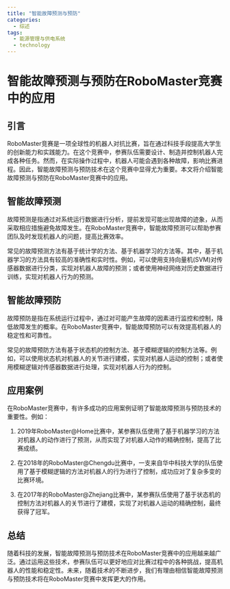 ```yaml
---  
title: "智能故障预测与预防"  
categories:  
  - 综述  
tags: 
  - 能源管理与供电系统 
  - technology  
---  
```


# 智能故障预测与预防在RoboMaster竞赛中的应用

## 引言

RoboMaster竞赛是一项全球性的机器人对抗比赛，旨在通过科技手段提高大学生的创新能力和实践能力。在这个竞赛中，参赛队伍需要设计、制造并控制机器人完成各种任务。然而，在实际操作过程中，机器人可能会遇到各种故障，影响比赛进程。因此，智能故障预测与预防技术在这个竞赛中显得尤为重要。本文将介绍智能故障预测与预防在RoboMaster竞赛中的应用。

## 智能故障预测

故障预测是指通过对系统运行数据进行分析，提前发现可能出现故障的迹象，从而采取相应措施避免故障发生。在RoboMaster竞赛中，智能故障预测可以帮助参赛团队及时发现机器人的问题，提高比赛效率。

常见的故障预测方法有基于统计学的方法、基于机器学习的方法等。其中，基于机器学习的方法具有较高的准确性和实时性。例如，可以使用支持向量机(SVM)对传感器数据进行分类，实现对机器人故障的预测；或者使用神经网络对历史数据进行训练，实现对机器人行为的预测。

## 智能故障预防

故障预防是指在系统运行过程中，通过对可能产生故障的因素进行监控和控制，降低故障发生的概率。在RoboMaster竞赛中，智能故障预防可以有效提高机器人的稳定性和可靠性。

常见的故障预防方法有基于状态机的控制方法、基于模糊逻辑的控制方法等。例如，可以使用状态机对机器人的关节进行建模，实现对机器人运动的控制；或者使用模糊逻辑对传感器数据进行处理，实现对机器人行为的控制。

## 应用案例

在RoboMaster竞赛中，有许多成功的应用案例证明了智能故障预测与预防技术的重要性。例如：

1. 2019年RoboMaster@Home比赛中，某参赛队伍使用了基于机器学习的方法对机器人的动作进行了预测，从而实现了对机器人动作的精确控制，提高了比赛成绩。

2. 在2018年的RoboMaster@Chengdu比赛中，一支来自华中科技大学的队伍使用了基于模糊逻辑的方法对机器人的行为进行了控制，成功应对了复杂多变的比赛环境。

3. 在2017年的RoboMaster@Zhejiang比赛中，某参赛队伍使用了基于状态机的控制方法对机器人的关节进行了建模，实现了对机器人运动的精确控制，最终获得了冠军。

## 总结

随着科技的发展，智能故障预测与预防技术在RoboMaster竞赛中的应用越来越广泛。通过运用这些技术，参赛队伍可以更好地应对比赛过程中的各种挑战，提高机器人的性能和稳定性。未来，随着技术的不断进步，我们有理由相信智能故障预测与预防技术将在RoboMaster竞赛中发挥更大的作用。 
